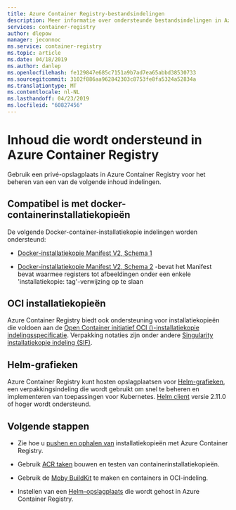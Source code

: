 ```yaml
---
title: Azure Container Registry-bestandsindelingen
description: Meer informatie over ondersteunde bestandsindelingen in Azure Container Registry.
services: container-registry
author: dlepow
manager: jeconnoc
ms.service: container-registry
ms.topic: article
ms.date: 04/18/2019
ms.author: danlep
ms.openlocfilehash: fe129847e685c7151a9b7ad7ea65abbd38530733
ms.sourcegitcommit: 3102f886aa962842303c8753fe8fa5324a52834a
ms.translationtype: MT
ms.contentlocale: nl-NL
ms.lasthandoff: 04/23/2019
ms.locfileid: "60827456"
---
```

# <a name="content-formats-supported-in-azure-container-registry"></a>Inhoud die wordt ondersteund in Azure Container Registry

Gebruik een privé-opslagplaats in Azure Container Registry voor het beheren van een van de volgende inhoud indelingen. 

## <a name="docker-compatible-container-images"></a>Compatibel is met docker-containerinstallatiekopieën

De volgende Docker-container-installatiekopie indelingen worden ondersteund:

* [Docker-installatiekopie Manifest V2, Schema 1](https://docs.docker.com/registry/spec/manifest-v2-1/)

* [Docker-installatiekopie Manifest V2, Schema 2](https://docs.docker.com/registry/spec/manifest-v2-2/) -bevat het Manifest bevat waarmee registers tot afbeeldingen onder een enkele 'installatiekopie: tag'-verwijzing op te slaan

## <a name="oci-images"></a>OCI installatiekopieën

Azure Container Registry biedt ook ondersteuning voor installatiekopieën die voldoen aan de [Open Container initiatief OCI ()-installatiekopie indelingsspecificatie](https://github.com/opencontainers/image-spec/blob/master/spec.md). Verpakking notaties zijn onder andere [Singularity installatiekopie indeling (SIF)](https://www.sylabs.io/2018/03/sif-containing-your-containers/).

## <a name="helm-charts"></a>Helm-grafieken

Azure Container Registry kunt hosten opslagplaatsen voor [Helm-grafieken](https://helm.sh/), een verpakkingsindeling die wordt gebruikt om snel te beheren en implementeren van toepassingen voor Kubernetes. [Helm client](https://docs.helm.sh/using_helm/#installing-helm) versie 2.11.0 of hoger wordt ondersteund.

## <a name="next-steps"></a>Volgende stappen

* Zie hoe u [pushen en ophalen van](container-registry-get-started-docker-cli.md) installatiekopieën met Azure Container Registry.

* Gebruik [ACR taken](container-registry-tasks-overview.md) bouwen en testen van containerinstallatiekopieën. 

* Gebruik de [Moby BuildKit](https://github.com/moby/buildkit) te maken en containers in OCI-indeling.

* Instellen van een [Helm-opslagplaats](container-registry-helm-repos.md) die wordt gehost in Azure Container Registry. 


